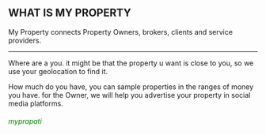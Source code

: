 <h2>WHAT IS MY PROPERTY </h2>
My Property connects Property Owners, brokers, clients and service providers.
<hr/>
Where are a you. it might be that the property u want is close to you, so we use your geolocation to find it.

How much do you have, you can sample properties in the ranges of money you have.
for the Owner, we will help you advertise your property in social media platforms.

<h6 style="color:green">myprapati</h6> 

	
